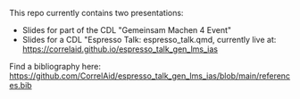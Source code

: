 This repo currently contains two presentations:
- Slides for part of the CDL "Gemeinsam Machen 4 Event"
- Slides for a CDL "Espresso Talk: espresso_talk.qmd, currently live at: https://correlaid.github.io/espresso_talk_gen_lms_ias

Find a bibliography here: https://github.com/CorrelAid/espresso_talk_gen_lms_ias/blob/main/references.bib

